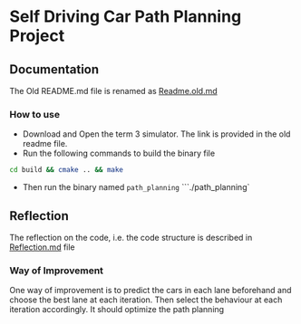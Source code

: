 # Self Driving Car Path Planning Project

## Documentation
The Old README.md file is renamed as [Readme.old.md](#Readme.old.md)

### How to use
- Download and Open the term 3 simulator. The link is provided in the old readme file.
- Run the following commands to build the binary file
```bash
cd build && cmake .. && make
```
- Then run the binary named `path_planning`
```./path_planning` 


## Reflection
The reflection on the code, i.e. the code structure is described in [Reflection.md](#Reflection.md) file

### Way of Improvement

One way of improvement is to predict the cars in each lane beforehand and choose the best lane at each iteration. Then select the behaviour at each iteration accordingly. It should optimize the path planning